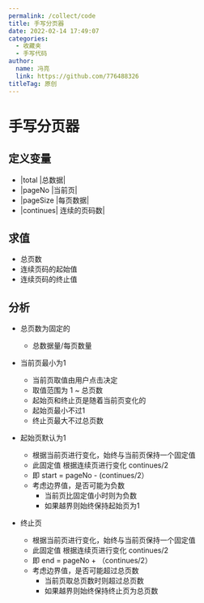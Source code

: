 ```yaml
---
permalink: /collect/code
title: 手写分页器
date: 2022-02-14 17:49:07
categories: 
  - 收藏夹
  - 手写代码
author: 
  name: 冯亮
  link: https://github.com/776488326
titleTag: 原创
---
```


# 手写分页器

## 定义变量
- |total |总数据|
- |pageNo |当前页|
- |pageSize |每页数据|
- |continues| 连续的页码数|

## 求值
- 总页数 
- 连续页码的起始值    
- 连续页码的终止值

## 分析
- 总页数为固定的
    - 总数据量/每页数量
- 当前页最小为1
    - 当前页取值由用户点击决定
    - 取值范围为 1 ~ 总页数
    - 起始页和终止页是随着当前页变化的
    - 起始页最小不过1 
    - 终止页最大不过总页数

- 起始页默认为1
    - 根据当前页进行变化，始终与当前页保持一个固定值
    - 此固定值  根据连续页进行变化  continues/2
    - 即  start = pageNo - (continues/2）
    - 考虑边界值，是否可能为负数    
        - 当前页比固定值小时则为负数
        - 如果越界则始终保持起始页为1

- 终止页
    - 根据当前页进行变化，始终与当前页保持一个固定值
    - 此固定值  根据连续页进行变化  continues/2
    - 即  end = pageNo + （continues/2）
    - 考虑边界值，是否可能超过总页数  
        - 当前页取总页数时则超过总页数
        - 如果越界则始终保持终止页为总页数



